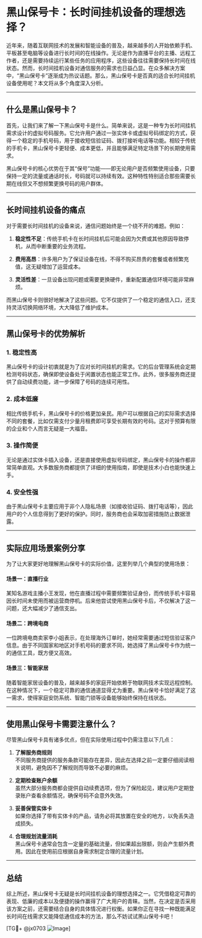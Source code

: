# 黑山保号卡：长时间挂机设备的理想选择？

近年来，随着互联网技术的发展和智能设备的普及，越来越多的人开始依赖手机、平板甚至电脑等设备进行长时间的在线操作。无论是作为直播平台的主播、远程工作者，还是需要持续运行某些任务的应用程序，这些设备往往需要保持长时间在线状态。然而，长时间挂机设备对通信服务的需求也日益凸显。在众多解决方案中，“黑山保号卡”逐渐成为热议话题。那么，黑山保号卡是否真的适合长时间挂机设备使用呢？本文将从多个角度深入分析。

---

## 什么是黑山保号卡？

首先，让我们来了解一下黑山保号卡是什么。简单来说，这是一种专为长时间挂机需求设计的虚拟号码服务。它允许用户通过一张实体卡或虚拟号码绑定的方式，获得一个稳定的手机号码，用于接收短信验证码、拨打接听电话等功能。相较于传统的手机卡，黑山保号卡更轻便、成本更低，并且能够满足特定场景下的长期使用需求。

黑山保号卡的核心优势在于其“保号”功能——即无论用户是否频繁使用设备，只要保持一定的流量或通话时长，号码就可以持续有效。这种特性特别适合那些需要长期在线但又不想频繁更换号码的用户群体。

---

## 长时间挂机设备的痛点

对于需要长时间挂机的设备来说，通信问题始终是一个绕不开的难题。例如：

1. **稳定性不足**：传统手机卡在长时间挂机后可能会因为欠费或其他原因导致停机，从而中断重要的业务流程。
   
2. **费用高昂**：许多用户为了保证设备在线，不得不购买昂贵的套餐或者频繁充值，这无疑增加了运营成本。

3. **灵活性差**：一旦设备出现问题或需要更换硬件，重新配置通信环境可能非常麻烦。

而黑山保号卡则很好地解决了这些问题。它不仅提供了一个稳定的通信入口，还支持灵活切换网络环境，大大降低了维护成本。

---

## 黑山保号卡的优势解析

### 1. 稳定性高
黑山保号卡的设计初衷就是为了应对长时间挂机的需求。它的后台管理系统会定期检测号码状态，确保即使设备处于闲置状态也能正常工作。此外，很多服务商还提供了自动续费功能，进一步保障了号码的连续可用性。

### 2. 成本低廉
相比传统手机卡，黑山保号卡的价格更加亲民。用户可以根据自己的实际需求选择不同的套餐，比如仅需支付少量月租费即可享受长期有效的号码。这对于预算有限的企业和个人而言无疑是一大福音。

### 3. 操作简便
无论是通过实体卡插入设备，还是直接使用虚拟号码绑定，黑山保号卡的操作都非常简单直观。大多数服务商都提供了详细的使用指南，即使是技术小白也能快速上手。

### 4. 安全性强
由于黑山保号卡主要应用于非个人隐私场景（如接收验证码、拨打电话等），因此用户的个人信息得到了更好的保护。同时，服务商也会采取加密措施防止数据泄露。

---

## 实际应用场景案例分享

为了让大家更好地理解黑山保号卡的实际价值，这里列举几个典型的使用场景：

#### 场景一：直播行业
某知名游戏主播小王发现，他在直播过程中需要频繁验证身份，而传统手机卡容易因长时间未使用而被运营商停机。后来他尝试使用黑山保号卡后，不仅解决了这一问题，还大幅减少了通信支出。

#### 场景二：跨境电商
一位跨境电商卖家李小姐表示，在处理海外订单时，她经常需要通过短信验证客户信息。由于不同国家和地区对手机号码的要求不同，她选择了黑山保号卡作为统一的通信工具，既方便又高效。

#### 场景三：智能家居
随着智能家居设备的普及，越来越多的家庭开始依赖于物联网技术实现远程控制。在这种情况下，一个稳定可靠的通信通道显得尤为重要。黑山保号卡恰好满足了这一需求，使得家庭安防系统、智能门锁等设备能够始终保持在线状态。

---

## 使用黑山保号卡需要注意什么？

尽管黑山保号卡具有诸多优点，但在实际使用过程中仍需注意以下几点：

1. **了解服务商规则**  
   不同服务商提供的服务条款可能存在差异，因此在选择之前一定要仔细阅读相关说明，避免因不了解规则而导致不必要的麻烦。

2. **定期检查账户余额**  
   虽然大部分服务商都会提供自动续费选项，但为了保险起见，建议用户定期登录账户查看余额情况，确保号码不会意外失效。

3. **妥善保管实体卡**  
   如果你选择了带有实体卡的产品，请务必将其放置在安全的地方，以免丢失造成损失。

4. **合理规划流量消耗**  
   黑山保号卡通常会包含一定量的基础流量，但如果超出限额，则会产生额外费用。因此在使用前应根据自身需求制定合理的流量计划。

---

## 总结

综上所述，黑山保号卡无疑是长时间挂机设备的理想选择之一。它凭借稳定可靠的表现、低廉的成本以及便捷的操作赢得了广大用户的青睐。当然，在决定是否采用该方案之前，还需要结合自身的具体情况进行权衡。如果你正在寻找一种既能满足长时间在线需求又能降低通信成本的方法，那么不妨试试黑山保号卡吧！

[TG💪+ @jx0703 ![Image](https://github.com/user-attachments/assets/dbca1d08-cadb-493c-b0ec-ad6f7a83f270)]